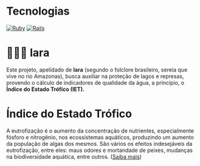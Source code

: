 # Tecnologias

[![Ruby](https://img.shields.io/badge/ruby-v3.0%2B-blue.svg)](https://www.ruby-lang.org/en/news/2021/07/07/ruby-3-0-2-released/)
[![Rails](https://img.shields.io/badge/rails-v6.1%2B-blue.svg)](https://guides.rubyonrails.org/v6.1.4/)

# 🧜🏽‍♀️ Iara

Este projeto, apelidado de **Iara** (segundo o folclore brasileiro, sereia que vive no rio Amazonas), busca auxiliar na proteção de lagos e represas, provendo o cálculo de indicadores de qualidade da água, a princípio, o **Índice do Estado Trófico (IET).**

# Índice do Estado Trófico

A eutrofização é o aumento da concentração de nutrientes, especialmente fósforo e nitrogênio, nos ecossistemas aquáticos, produzindo um aumento da população de algas dos mesmos. São vários os efeitos indesejáveis da eutrofização, entre eles: maus odores e mortandade de peixes, mudanças na biodiversidade aquática, entre outros. ([Saiba mais](http://pnqa.ana.gov.br/indicadores-estado-trofico.aspx))
